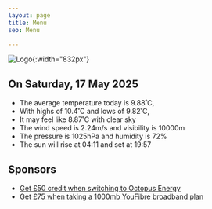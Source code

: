 ```yaml
---
layout: page
title: Menu
seo: Menu

---
```


![Logo](/images/logo.jpg){:width="832px"}

<!-- weather_marker starts -->
## On Saturday, 17 May 2025

- The average temperature today is 9.88˚C,
- With highs of 10.4˚C and lows of 9.82˚C,
- It may feel like 8.87˚C with clear sky
- The wind speed is 2.24m/s and visibility is 10000m
- The pressure is 1025hPa and humidity is 72%
- The sun will rise at 04:11 and set at 19:57

<!-- weather_marker ends -->

## Sponsors

- [Get £50 credit when switching to Octopus Energy](https://bit.ly/3oD1nnS)
- [Get £75 when taking a 1000mb YouFibre broadband plan](https://aklam.io/91zWhU?)
